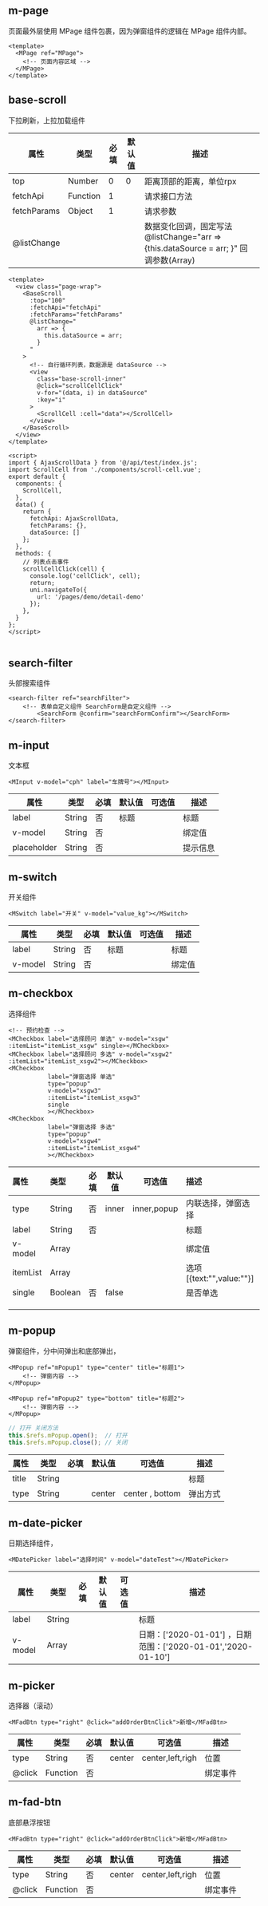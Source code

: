 ## m-page

页面最外层使用 MPage 组件包裹，因为弹窗组件的逻辑在 MPage 组件内部。

```vue
<template>
  <MPage ref="MPage">
    <!-- 页面内容区域 -->
  </MPage>
</template>
```



## base-scroll

下拉刷新，上拉加载组件

| 属性        | 类型     | 必填 | 默认值 | 描述                                                         |
| ----------- | -------- | ---- | ------ | ------------------------------------------------------------ |
| top         | Number   | 0    | 0      | 距离顶部的距离，单位rpx                                      |
| fetchApi    | Function | 1    |        | 请求接口方法                                                 |
| fetchParams | Object   | 1    |        | 请求参数                                                     |
| @listChange |          |      |        | 数据变化回调，固定写法 @listChange="arr => {this.dataSource = arr; }" 回调参数(Array) |

```vue
<template>
  <view class="page-wrap">
    <BaseScroll
      :top="100"
      :fetchApi="fetchApi"
      :fetchParams="fetchParams"
      @listChange="
        arr => {
          this.dataSource = arr;
        }
      "
    >
      <!-- 自行循环列表，数据源是 dataSource -->
      <view
        class="base-scroll-inner"
        @click="scrollCellClick"
        v-for="(data, i) in dataSource"
        :key="i"
      >
        <ScrollCell :cell="data"></ScrollCell>
      </view>
    </BaseScroll>
  </view>
</template>

<script>
import { AjaxScrollData } from '@/api/test/index.js';
import ScrollCell from './components/scroll-cell.vue';
export default {
  components: {
    ScrollCell,
  },
  data() {
    return {
      fetchApi: AjaxScrollData,
      fetchParams: {},
      dataSource: []
    };
  },
  methods: {
    // 列表点击事件
    scrollCellClick(cell) {
      console.log('cellClick', cell);
      return;
      uni.navigateTo({
        url: '/pages/demo/detail-demo'
      });
    },
  }
};
</script>


```



## search-filter

头部搜索组件

```vue
<search-filter ref="searchFilter">
  	<!-- 表单自定义组件 SearchForm是自定义组件 -->
		<SearchForm @confirm="searchFormConfirm"></SearchForm>
</search-filter>
```



## m-input

文本框

```vue
<MInput v-model="cph" label="车牌号"></MInput>
```



| 属性        | 类型   | 必填 | 默认值 | 可选值 | 描述     |
| ----------- | ------ | ---- | ------ | ------ | -------- |
| label       | String | 否   | 标题   |        | 标题     |
| v-model     | String | 否   |        |        | 绑定值   |
| placeholder | String | 否   |        |        | 提示信息 |



## m-switch

开关组件

```vue
<MSwitch label="开关" v-model="value_kg"></MSwitch> 
```



| 属性    | 类型   | 必填 | 默认值 | 可选值 | 描述   |
| ------- | ------ | ---- | ------ | ------ | ------ |
| label   | String | 否   | 标题   |        | 标题   |
| v-model | String | 否   |        |        | 绑定值 |

## m-checkbox

选择组件

```vue
<!-- 预约检查 -->
<MCheckbox label="选择顾问 单选" v-model="xsgw" :itemList="itemList_xsgw" single></MCheckbox>
<MCheckbox label="选择顾问 多选" v-model="xsgw2" :itemList="itemList_xsgw2"></MCheckbox>
<MCheckbox
           label="弹窗选择 单选"
           type="popup"
           v-model="xsgw3"
           :itemList="itemList_xsgw3"
           single
           ></MCheckbox>
<MCheckbox
           label="弹窗选择 多选"
           type="popup"
           v-model="xsgw4"
           :itemList="itemList_xsgw4"
           ></MCheckbox>
```

| 属性     | 类型    | 必填 | 默认值 | 可选值      | 描述                      |
| :------- | :------ | :--- | ------ | ----------- | :------------------------ |
| type     | String  | 否   | inner  | inner,popup | 内联选择，弹窗选择        |
| label    | String  | 否   |        |             | 标题                      |
| v-model  | Array   |      |        |             | 绑定值                    |
| itemList | Array   |      |        |             | 选项 [{text:"",value:""}] |
| single   | Boolean | 否   | false  |             | 是否单选                  |
|          |         |      |        |             |                           |
|          |         |      |        |             |                           |
|          |         |      |        |             |                           |



## m-popup

弹窗组件，分中间弹出和底部弹出，

```vue
<MPopup ref="mPopup1" type="center" title="标题1">
	<!-- 弹窗内容 -->
</MPopup>

<MPopup ref="mPopup2" type="bottom" title="标题2">
	<!-- 弹窗内容 -->
</MPopup>
```

```js
// 打开 关闭方法
this.$refs.mPopup.open();  // 打开
this.$refs.mPopup.close(); // 关闭
```



| 属性  | 类型   | 必填 | 默认值 | 可选值          | 描述     |
| ----- | ------ | ---- | ------ | --------------- | -------- |
| title | String |      |        |                 | 标题     |
| type  | String |      | center | center , bottom | 弹出方式 |



## m-date-picker

日期选择组件，

```vue
<MDatePicker label="选择时间" v-model="dateTest"></MDatePicker>
```

| 属性    | 类型   | 必填 | 默认值 | 可选值 | 描述                                                         |
| ------- | ------ | ---- | ------ | ------ | ------------------------------------------------------------ |
| label   | String |      |        |        | 标题                                                         |
| v-model | Array  |      |        |        | 日期：['2020-01-01'] ，日期范围：['2020-01-01','2020-01-10'] |

## m-picker

选择器（滚动）

```vue
<MFadBtn type="right" @click="addOrderBtnClick">新增</MFadBtn>
```

| 属性   | 类型     | 必填 | 默认值 | 可选值           | 描述     |
| ------ | -------- | ---- | ------ | ---------------- | -------- |
| type   | String   | 否   | center | center,left,righ | 位置     |
| @click | Function | 否   |        |                  | 绑定事件 |

## m-fad-btn

底部悬浮按钮

```vue
<MFadBtn type="right" @click="addOrderBtnClick">新增</MFadBtn>
```

| 属性   | 类型     | 必填 | 默认值 | 可选值           | 描述     |
| ------ | -------- | ---- | ------ | ---------------- | -------- |
| type   | String   | 否   | center | center,left,righ | 位置     |
| @click | Function | 否   |        |                  | 绑定事件 |

